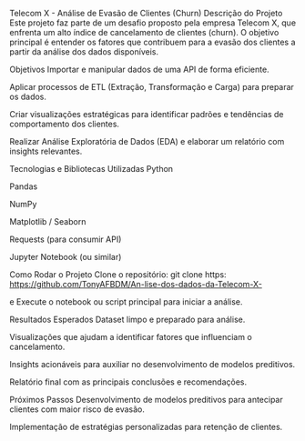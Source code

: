Telecom X - Análise de Evasão de Clientes (Churn)
Descrição do Projeto
Este projeto faz parte de um desafio proposto pela empresa Telecom X, que enfrenta um alto índice de cancelamento de clientes (churn). O objetivo principal é entender os fatores que contribuem para a evasão dos clientes a partir da análise dos dados disponíveis.

Objetivos
Importar e manipular dados de uma API de forma eficiente.

Aplicar processos de ETL (Extração, Transformação e Carga) para preparar os dados.

Criar visualizações estratégicas para identificar padrões e tendências de comportamento dos clientes.

Realizar Análise Exploratória de Dados (EDA) e elaborar um relatório com insights relevantes.

Tecnologias e Bibliotecas Utilizadas
Python

Pandas

NumPy

Matplotlib / Seaborn

Requests (para consumir API)

Jupyter Notebook (ou similar)

Como Rodar o Projeto
Clone o repositório:
git clone https: https://github.com/TonyAFBDM/An-lise-dos-dados-da-Telecom-X-

e Execute o notebook ou script principal para iniciar a análise.

Resultados Esperados
Dataset limpo e preparado para análise.

Visualizações que ajudam a identificar fatores que influenciam o cancelamento.

Insights acionáveis para auxiliar no desenvolvimento de modelos preditivos.

Relatório final com as principais conclusões e recomendações.

Próximos Passos
Desenvolvimento de modelos preditivos para antecipar clientes com maior risco de evasão.

Implementação de estratégias personalizadas para retenção de clientes.
